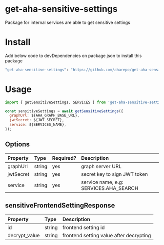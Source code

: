 # get-aha-sensitive-settings

Package for internal services are able to get sensitive settings

# Install

Add below code to devDependencies on package.json to install this package
```bash
"get-aha-sensitive-settings": "https://github.com/aharepo/get-aha-sensitive-settings"
```

# Usage

```javascript
import { getSensitiveSettings, SERVICES } from 'get-aha-sensitive-settings';

const sensitiveSettings = await getSensitiveSettings({
  graphUrl: ${AHA_GRAPH_BASE_URL},
  jwtSecret: ${JWT_SECRET},
  service: ${SERVICES_NAME},
});
```

## Options

| Property               | Type     | Required? | Description                                                                         |
| :--------------------- | :------- | :-------- | :---------------------------------------------------------------------------------- |
| graphUrl               | string   | yes       | graph server URL                                                                    |
| jwtSecret              | string   | yes       | secret key to sign JWT token                                                        |
| service                | string   | yes       | service name, e.g: SERVICES.AHA_SEARCH                                                     |

## sensitiveFrontendSettingResponse

| Property        | Type    | Description                                                                                                            |
| :---------      | :------ | :--------------------------------------------------------------------------------------------------------------------- |
| id              | string  | frontend setting id                                                                                  |
| decrypt_value   | string  | frontend setting value after decrypting                                                                                       |                                                  |


